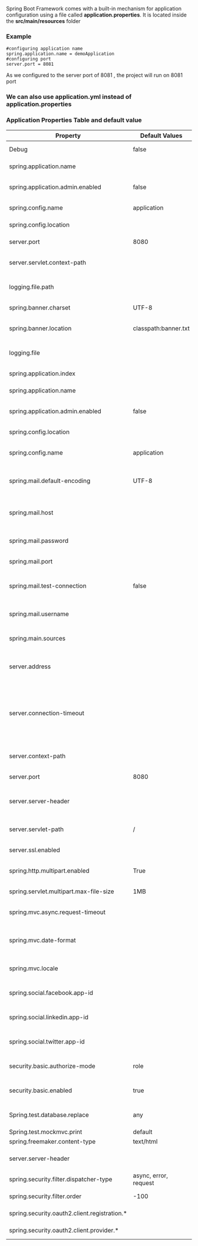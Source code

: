 
Spring Boot Framework comes with a built-in mechanism for application configuration using a file called **application.properties**. It is located inside the **src/main/resources** folder

### Example 
```Propeties
#configuring application name  
spring.application.name = demoApplication  
#configuring port  
server.port = 8081
```
As we configured to the server port of 8081 , the project will run on 8081 port

### We can also use application.yml instead of application.properties

### Application Properties Table and default value
|Property|Default Values|Description|
|---|---|---|
|Debug|false|It enables debug logs.|
|spring.application.name||It is used to set the application name.|
|spring.application.admin.enabled|false|It is used to enable admin features of the application.|
|spring.config.name|application|It is used to set config file name.|
|spring.config.location||It is used to config the file name.|
|server.port|8080|Configures the HTTP server port|
|server.servlet.context-path||It configures the context path of the application.|
|logging.file.path||It configures the location of the log file.|
|spring.banner.charset|UTF-8|Banner file encoding.|
|spring.banner.location|classpath:banner.txt|It is used to set banner file location.|
|logging.file||It is used to set log file name. For example, data.log.|
|spring.application.index||It is used to set application index.|
|spring.application.name||It is used to set the application name.|
|spring.application.admin.enabled|false|It is used to enable admin features for the application.|
|spring.config.location||It is used to config the file locations.|
|spring.config.name|application|It is used to set config the file name.|
|spring.mail.default-encoding|UTF-8|It is used to set default MimeMessage encoding.|
|spring.mail.host||It is used to set SMTP server host. For example, smtp.example.com.|
|spring.mail.password||It is used to set login password of the SMTP server.|
|spring.mail.port||It is used to set SMTP server port.|
|spring.mail.test-connection|false|It is used to test that the mail server is available on startup.|
|spring.mail.username||It is used to set login user of the SMTP server.|
|spring.main.sources||It is used to set sources for the application.|
|server.address||It is used to set network address to which the server should bind to.|
|server.connection-timeout||It is used to set time in milliseconds that connectors will wait for another HTTP request before closing the connection.|
|server.context-path||It is used to set context path of the application.|
|server.port|8080|It is used to set HTTP port.|
|server.server-header||It is used for the Server response header (no header is sent if empty)|
|server.servlet-path|/|It is used to set path of the main dispatcher servlet|
|server.ssl.enabled||It is used to enable SSL support.|
|spring.http.multipart.enabled|True|It is used to enable support of multi-part uploads.|
|spring.servlet.multipart.max-file-size|1MB|It is used to set max file size.|
|spring.mvc.async.request-timeout||It is used to set time in milliseconds.|
|spring.mvc.date-format||It is used to set date format. For example, dd/MM/yyyy.|
|spring.mvc.locale||It is used to set locale for the application.|
|spring.social.facebook.app-id||It is used to set application's Facebook App ID.|
|spring.social.linkedin.app-id||It is used to set application's LinkedIn App ID.|
|spring.social.twitter.app-id||It is used to set application's Twitter App ID.|
|security.basic.authorize-mode|role|It is used to set security authorize mode to apply.|
|security.basic.enabled|true|It is used to enable basic authentication.|
|Spring.test.database.replace|any|Type of existing DataSource to replace.|
|Spring.test.mockmvc.print|default|MVC Print option|
|spring.freemaker.content-type|text/html|Content Type value|
|server.server-header||Value to use for the server response header.|
|spring.security.filter.dispatcher-type|async, error, request|Security filter chain dispatcher types.|
|spring.security.filter.order|-100|Security filter chain order.|
|spring.security.oauth2.client.registration.*||OAuth client registrations.|
|spring.security.oauth2.client.provider.*||OAuth provider details.|